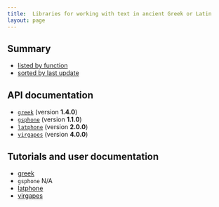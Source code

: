 ```yaml
---
title:  Libraries for working with text in ancient Greek or Latin
layout: page
---
```



## Summary

-  [listed by function](langlibs)
-  [sorted by last update](langbydate)


## API documentation


-  [`greek`](../api-docs/langlibs/greek/edu/holycross/shot/greek/) (version **1.4.0**)
-  [`gsphone`](../api-docs/langlibs/gsphone/edu/holycross/shot/gsphone/) (version **1.1.0**)
-  [`latphone`](../api-docs/langlibs/latphone/edu/holycross/shot/latin/) (version **2.0.0**)
-  [`virgapes`](../api-docs/langlibs/virgapes/edu/holycross/shot/virgapes/) (version **4.0.0**)

## Tutorials and user documentation


- [greek](../tut/langlibs/greek/)
- `gsphone` N/A
- [latphone](../tut/langlibs/latphone/)
- [virgapes](../tut/langlibs/virgapes/)
